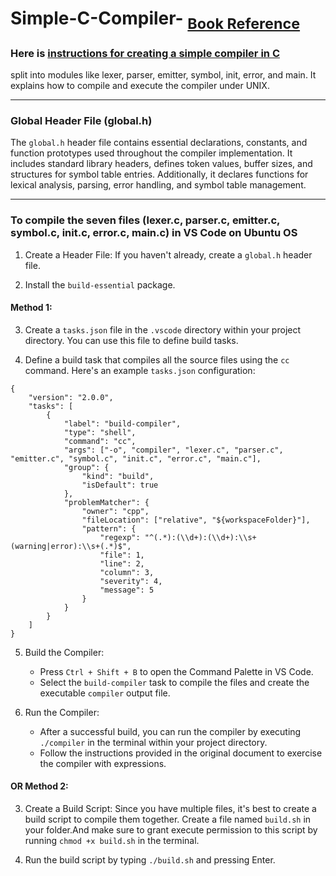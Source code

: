 # Simple-C-Compiler- <sub>[Book Reference](https://drive.google.com/file/d/10LVcCT-P3RbUJ_kDUBDSiyavalrJRx82/view?usp=sharing)</sub>

### Here is [instructions for creating a simple compiler in C](https://drive.google.com/file/d/1MqXruiM849l0Eix4f5jot6pyy-fcVgOs/view?usp=sharing)
 split into modules like lexer, parser, emitter, symbol, init, error, and main. It explains how to compile and execute the compiler under UNIX.

---

### Global Header File (global.h)

The `global.h` header file contains essential declarations, constants, and function prototypes used throughout the compiler implementation. It includes standard library headers, defines token values, buffer sizes, and structures for symbol table entries. Additionally, it declares functions for lexical analysis, parsing, error handling, and symbol table management.

---
### To compile the seven files (lexer.c, parser.c, emitter.c, symbol.c, init.c, error.c, main.c) in VS Code on Ubuntu OS
1. Create a Header File: If you haven't already, create a `global.h` header file.

2. Install the `build-essential` package.
#### Method 1:
3. Create a `tasks.json` file in the `.vscode` directory within your project directory. You can use this file to define build tasks.

4. Define a build task that compiles all the source files using the `cc` command. Here's an example `tasks.json` configuration:
```
{
    "version": "2.0.0",
    "tasks": [
        {
            "label": "build-compiler",
            "type": "shell",
            "command": "cc",
            "args": ["-o", "compiler", "lexer.c", "parser.c", "emitter.c", "symbol.c", "init.c", "error.c", "main.c"],
            "group": {
                "kind": "build",
                "isDefault": true
            },
            "problemMatcher": {
                "owner": "cpp",
                "fileLocation": ["relative", "${workspaceFolder}"],
                "pattern": {
                    "regexp": "^(.*):(\\d+):(\\d+):\\s+(warning|error):\\s+(.*)$",
                    "file": 1,
                    "line": 2,
                    "column": 3,
                    "severity": 4,
                    "message": 5
                }
            }
        }
    ]
}

```
5. Build the Compiler: 
    - Press `Ctrl + Shift + B` to open the Command Palette in VS Code.
    - Select the `build-compiler` task to compile the files and create the executable `compiler` output file.

6. Run the Compiler:

    - After a successful build, you can run the compiler by executing `./compiler` in the terminal within your project directory.
    - Follow the instructions provided in the original document to exercise the compiler with expressions.
#### OR Method 2:
3. Create a Build Script: Since you have multiple files, it's best to create a build script to compile them together. Create a file named `build.sh` in your folder.And
make sure to grant execute permission to this script by running `chmod +x build.sh` in the terminal.

4. Run the build script by typing `./build.sh` and pressing Enter.